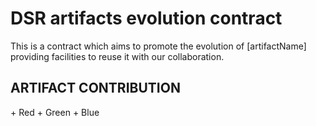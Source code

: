 <h1>DSR artifacts evolution contract</h1>
This is a contract which aims to promote the evolution of [artifactName] providing facilities to reuse it with our collaboration.

<h2>ARTIFACT CONTRIBUTION</h2>
+   Red
+   Green
+   Blue
